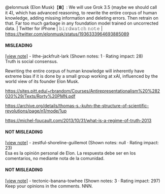 @elonmusk (Elon Musk)【𝗕】: We will use Grok 3.5 (maybe we should call it 4), which has advanced reasoning, to rewrite the entire corpus of human knowledge, adding missing information and deleting errors. Then retrain on that. Far too much garbage in any foundation model trained on uncorrected data. | Twitter for iPhone | 𝚋𝚒𝚛𝚍𝚠𝚊𝚝𝚌𝚑 𝚗𝚘𝚝𝚎 | https://twitter.com/elonmusk/status/1936333964693885089

#### MISLEADING

[[view note]](https://x.com/i/birdwatch/n/1936694666637799441) - lithe-jackfruit-lark (Shown notes: 1 · Rating impact: 28)\
Truth is social consensus.

Rewriting the entire corpus of human knowledge will inherently have extreme bias if it is done by a small group working at xAI, influenced by the world view of its founder Elon Musk.

https://sites.pitt.edu/~rbrandom/Courses/Antirepresentationalism%20%282020%29/Texts/Rorty%20PMN.pdf

https://archive.org/details/thomas-s.-kuhn-the-structure-of-scientific-revolutions/page/n1/mode/1up

https://michel-foucault.com/2013/10/31/what-is-a-regime-of-truth-2013

#### NOT MISLEADING

[[view note]](https://x.com/i/birdwatch/n/1936781856940146757) - zestful-shoreline-guillemot (Shown notes: null · Rating impact: 23)\
Esa es la opinión personal de Elon. La respuesta debe ser en los comentarios, no mediante nota de la comunidad.

#### NOT MISLEADING

[[view note]](https://x.com/i/birdwatch/n/1936713665882783979) - tectonic-banana-towhee (Shown notes: 3 · Rating impact: 297)\
Keep your opinions in the comments. NNN.
